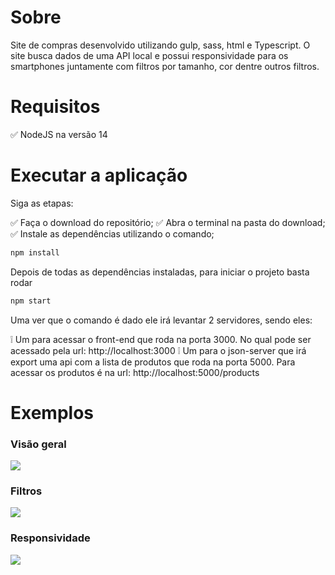 # Sobre

Site de compras desenvolvido utilizando gulp, sass, html e Typescript. O site busca dados de uma API local e possui responsividade para os smartphones juntamente com filtros por tamanho, cor dentre outros filtros.

# Requisitos

✅ NodeJS na versão 14

# Executar a aplicação

Siga as etapas:

✅ Faça o download do repositório;
✅ Abra o terminal na pasta do download;
✅ Instale as dependências utilizando o comando;

```sh
npm install
```

Depois de todas as dependências instaladas, para iniciar o projeto basta rodar

```sh
npm start
```

Uma ver que o comando é dado ele irá levantar 2 servidores, sendo eles:

❕ Um para acessar o front-end que roda na porta 3000. No qual pode ser acessado pela url: http://localhost:3000
❕ Um para o json-server que irá export uma api com a lista de produtos que roda na porta 5000. Para acessar os produtos é na url: http://localhost:5000/products

# Exemplos

### Visão geral

![](https://firebasestorage.googleapis.com/v0/b/reactapp-f6f7b.appspot.com/o/ScreenRecorderProject18.gif?alt=media&token=3bbe1278-ba65-4a41-a650-e22e5d4c4d1f)

### Filtros

![](https://firebasestorage.googleapis.com/v0/b/reactapp-f6f7b.appspot.com/o/ScreenRecorderProject20.gif?alt=media&token=7586a351-7dcb-441c-9003-6173280b77f8)

### Responsividade

![](https://firebasestorage.googleapis.com/v0/b/reactapp-f6f7b.appspot.com/o/ScreenRecorderProject21.gif?alt=media&token=d311f2e8-dbb3-463f-8976-df81d9384262)
